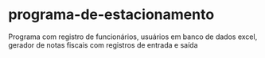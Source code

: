 # programa-de-estacionamento
Programa com registro de funcionários, usuários em banco de dados excel,  gerador de notas fiscais com registros de entrada e saída

